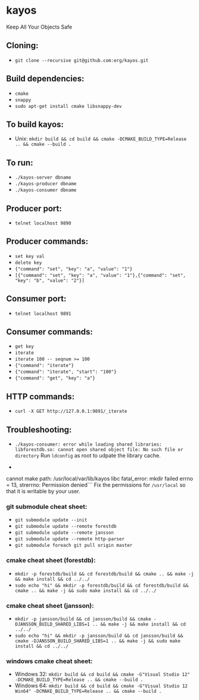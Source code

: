 # kayos

Keep All Your Objects Safe

## Cloning:
* ``git clone --recursive git@github.com:erg/kayos.git``

## Build dependencies:
* ``cmake``
* ``snappy``
* ``sudo apt-get install cmake libsnappy-dev``

## To build kayos:
* Unix: ``mkdir build && cd build && cmake -DCMAKE_BUILD_TYPE=Release .. && cmake --build .``

## To run:
* ``./kayos-server dbname``
* ``./kayos-producer dbname``
* ``./kayos-consumer dbname``

## Producer port:
* ``telnet localhost 9890``

## Producer commands:
* `set key val`
* `delete key`
* `{"command": "set", "key": "a", "value": "1"}`
* `[{"command": "set", "key": "a", "value": "1"},{"command": "set", "key": "b", "value": "2"}]`


## Consumer port:
* `telnet localhost 9891`

## Consumer commands:
* `get key`
* `iterate`
* `iterate 100 -- seqnum >= 100`
* `{"command": "iterate"}`
* `{"command": "iterate", "start": "100"}`
* `{"command": "get", "key": "a"}`

## HTTP commands:
* `curl -X GET http://127.0.0.1:9891/_iterate`

## Troubleshooting:
* `./kayos-consumer: error while loading shared libraries: libforestdb.so: cannot open shared object file: No such file or directory`
Run `ldconfig` as root to udpate the library cache.

* ```erg@ubuntu64:~/kayos/build$ ./kayos-consumer asdf
cannot make path: /usr/local/var/lib/kayos
libc fatal_error: mkdir failed
errno = 13, strerrno: Permission denied```
Fix the permissions for `/usr/local` so that it is writable by your user.


### git submodule cheat sheet:
* `git submodule update --init`
* `git submodule update --remote forestdb`
* `git submodule update --remote jansson`
* `git submodule update --remote http-parser`
* `git submodule foreach git pull origin master`

### cmake cheat sheet (forestdb):
* ``mkdir -p forestdb/build && cd forestdb/build && cmake .. && make -j && make install && cd ../../``
* ``sudo echo "hi" && mkdir -p forestdb/build && cd forestdb/build && cmake .. && make -j && sudo make install && cd ../../``

### cmake cheat sheet (jansson):
* ``mkdir -p jansson/build && cd jansson/build && cmake -DJANSSON_BUILD_SHARED_LIBS=1 .. && make -j && make install && cd ../../``
* ``sudo echo "hi" && mkdir -p jansson/build && cd jansson/build && cmake -DJANSSON_BUILD_SHARED_LIBS=1 .. && make -j && sudo make install && cd ../../``

### windows cmake cheat sheet:
* Windows 32: ``mkdir build && cd build && cmake -G"Visual Studio 12" -DCMAKE_BUILD_TYPE=Release .. && cmake --build .``
* Windows 64: ``mkdir build && cd build && cmake -G"Visual Studio 12 Win64" -DCMAKE_BUILD_TYPE=Release .. && cmake --build .``
